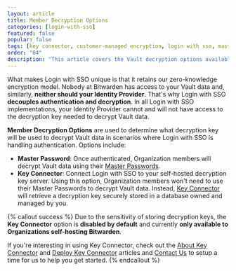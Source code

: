 ```yaml
---
layout: article
title: Member Decryption Options
categories: [login-with-sso]
featured: false
popular: false
tags: [key connector, customer-managed encryption, login with sso, master password decryption]
order: "04"
description: "This article covers the Vault decryption options available for Enterprise Organizations leveraging Login with SSO."
---
```


What makes Login with SSO unique is that it retains our zero-knowledge encryption model. Nobody at Bitwarden has access to your Vault data and, similarly, **neither should your Identity Provider**. That's why Login with SSO **decouples authentication and decryption**. In all Login with SSO implementations, your Identity Provider cannot and will not have access to the decryption key needed to decrypt Vault data.

**Member Decryption Options** are used to determine what decryption key will be used to decrypt Vault data in scenarios where Login with SSO is handling authentication. Options include:

- **Master Password**: Once authenticated, Organization members will decrypt Vault data using their [Master Passwords]({{site.baseurl}}/article/master-password/).
- **Key Connector**: Connect Login with SSO to your self-hosted decryption key server. Using this option, Organization members won't need to use their Master Passwords to decrypt Vault data. Instead, [Key Connector]({{site.baseurl}}/article/about-key-connector/) will retrieve a decryption key securely stored in a database owned and managed by you.


{% callout success %}
Due to the sensitivity of storing decryption keys, the **Key Connector** option is **disabled by default** and currently **only available to Organizations self-hosting Bitwarden**.

If you're interesting in using Key Connector, check out the [About Key Connector]({{site.baseurl}}/article/about-key-connector/) and [Deploy Key Connector]({{site.baseurl}}/article/deploy-key-connector/) articles and [Contact Us](https://bitwarden.com/contact/) to setup a time for us to help you get started.
{% endcallout %}
